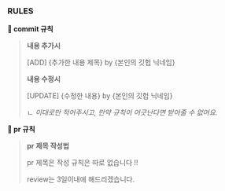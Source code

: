 ### RULES

**📌 commit 규칙**

> **내용 추가시**
> 
> [ADD] {추가한 내용 제목} by {본인의 깃헙 닉네임}
> 
> **내용 수정시**
>
> [UPDATE] {수정한 내용} by {본인의 깃헙 닉네임}
> 
> ㄴ _이대로만 적어주시고, 만약 규칙이 어긋난다면 받아줄 수 없어요._

**📌 pr 규칙**

> **pr 제목 작성법**
>
> pr 제목은 작성 규칙은 따로 없습니다 !!
>
> review는 3일이내에 해드리겠습니다.

